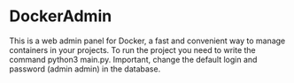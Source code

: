 # DockerAdmin
This is a web admin panel for Docker, a fast and convenient way to manage containers in your projects.
To run the project you need to write the command python3 main.py.
Important, change the default login and password (admin admin) in the database.

